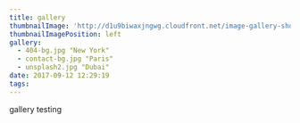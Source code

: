```yaml
---
title: gallery
thumbnailImage: 'http://d1u9biwaxjngwg.cloudfront.net/image-gallery-showcase/city-140.jpg'
thumbnailImagePosition: left
gallery:
  - 404-bg.jpg "New York"
  - contact-bg.jpg "Paris"
  - unsplash2.jpg "Dubai"
date: 2017-09-12 12:29:19
tags:
---
```


gallery testing
<!-- excerpt -->